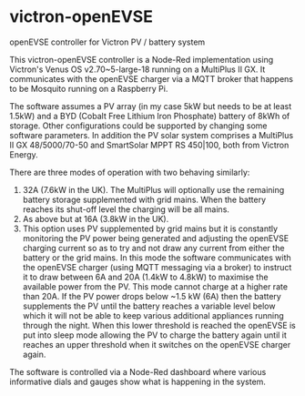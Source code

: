 # victron-openEVSE
openEVSE controller for Victron PV / battery system

This victron-openEVSE controller is a Node-Red implementation using Victron's Venus OS v2.70~5-large-18 running on a MultiPlus II GX.  It communicates with the openEVSE charger via a MQTT broker that happens to be Mosquito running on a Raspberry Pi.  

The software assumes a PV array (in my case 5kW but needs to be at least 1.5kW) and a BYD (Cobalt Free Lithium Iron Phosphate) battery of 8kWh of storage.  Other configurations could be supported by changing some software parameters.  In addition the PV solar system comprises a MultiPlus II GX 48/5000/70-50 and SmartSolar MPPT RS 450|100, both from Victron Energy.

There are three modes of operation with two behaving similarly:
1. 32A (7.6kW in the UK).  The MultiPlus will optionally use the remaining battery storage supplemented with grid mains.  When the battery reaches its shut-off level the charging will be all mains.
2. As above but at 16A (3.8kW in the UK).
3. This option uses PV supplemented by grid mains but it is constantly monitoring the PV power being generated and adjusting the openEVSE charging current so as to try and not draw any current from either the battery or the grid mains.  In this mode the software communicates with the openEVSE charger (using MQTT messaging via a broker) to instruct it to draw between 6A and 20A (1.4kW to 4.8kW) to maximise the available power from the PV.  This mode cannot charge at a higher rate than 20A.  If the PV power drops below ~1.5 kW (6A) then the battery supplements the PV until the battery reaches a variable level below which it will not be able to keep various additional appliances running through the night.  When this lower threshold is reached the openEVSE is put into sleep mode allowing the PV to charge the battery again until it reaches an upper threshold when it switches on the openEVSE charger again.

The software is controlled via a Node-Red dashboard where various informative dials and gauges show what is happening in the system.
